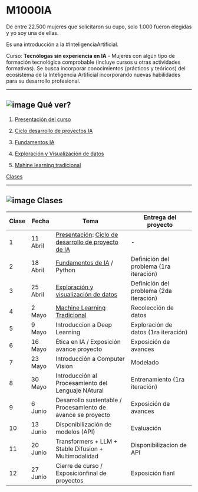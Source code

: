 # M1000IA 


De entre 22.500 mujeres que solicitaron su cupo, solo 1.000 fueron elegidas y yo soy una de ellas.

Es una introducción a la #InteligenciaArtificial.

Curso: **Tecnólogas sin experiencia en IA** - Mujeres con algún tipo de formación tecnológica comprobable (incluye cursos u otras actividades formativas). Se busca incorporar conocimientos (prácticos y teóricos) del ecosistema de la Inteligencia Artificial incorporando nuevas habilidades para su desarrollo profesional.

---

##  ![image](https://github.com/eugenia1984/IA/assets/72580574/6fed6f1e-6076-45a9-9ec2-3f305446d62b) Qué ver?

1. [Presentación del curso](https://github.com/eugenia1984/IA/blob/main/m1000ia/01-presentacion-del-curso.md)

2. [Ciclo desarrollo de proyectos IA](https://github.com/eugenia1984/IA/blob/main/m1000ia/02-ciclo-desarrollo-de-proyectos-IA.md)

3. [Fundamentos IA](https://github.com/eugenia1984/IA/blob/main/m1000ia/03-fundamentos-ia.md)

4. [Exploración y Visualización de datos](https://github.com/eugenia1984/IA/blob/main/m1000ia/04-exploracion-y-visualizacion-datos.md)   

5. [Mahine learning tradicional](https://github.com/eugenia1984/IA/blob/main/m1000ia/05-machine-learning-tradicional.md)
   
[Clases](https://github.com/eugenia1984/IA/blob/main/m1000ia/clases.md)

---

##  ![image](https://github.com/eugenia1984/IA/assets/72580574/6fed6f1e-6076-45a9-9ec2-3f305446d62b) Clases

| Clase | Fecha | Tema | Entrega del proyecto |
| ----- | ----- | ---- | -------------------- |
| 1 | 11 Abril |  [Presentación](https://github.com/eugenia1984/IA/blob/main/m1000ia/01-presentacion-del-curso.md): [Ciclo de desarrollo de proyecto de IA](https://github.com/eugenia1984/IA/blob/main/m1000ia/02-ciclo-desarrollo-de-proyectos-IA.md) | - |
| 2 | 18 Abril | [Fundamentos de IA](https://github.com/eugenia1984/IA/blob/main/m1000ia/03-fundamentos-ia.md) / Python | Definición del problema (1ra iteración) |
| 3 | 25 Abril | [Exploración y visualización de datos](https://github.com/eugenia1984/IA/blob/main/m1000ia/04-exploracion-y-visualizacion-datos.md) | Definición del problema (2da iteración) |
| 4 | 2 Mayo |  [Machine Learning Tradicional](https://github.com/eugenia1984/IA/blob/main/m1000ia/05-machine-learning-tradicional.md) | Recolección de datos |
| 5 | 9 Mayo | Introduccion a Deep Learning | Exploración de datos (1ra iteración) |
| 6 | 16 Mayo | Ética en IA / Exposición avance proyecto | Exposición de avances |
| 7 | 23 Mayo | Introducción a Computer Vision |  Modelado |
| 8 | 30 Mayo | Introducción al Procesamiento del Lenguaje NAtural  | Entrenamiento (1ra iteración) |
| 9 | 6 Junio  |  Desarrollo sustentable / Procesamiento de avance se proyecto | Exposición de avances |
| 10 | 13 Junio | Disponibilización de modelos (API) | Evaluación |
| 11 | 20 Junio  | Transformers + LLM + Stable Difusion + Multimodalidad | Disponibilizacion de API |
| 12 | 27 Junio  | Cierre de curso / Exposiciónfinal de proyectos | Exposición fianl |
